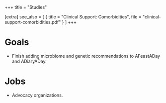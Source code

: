 +++
title = "Studies"

[extra]
see_also = [
    { title = "Clinical Support: Comorbidities", file = "clinical-support-comorbidities.pdf" }
]
+++

# Goals
- Finish adding microbiome and genetic recommendations to AFeastADay and ADiaryADay.

# Jobs
- Advocacy organizations.